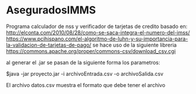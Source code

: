 # AseguradosIMMS
Programa calculador de nss y verificador de tarjetas de credito
basado en:
http://elconta.com/2010/08/28/como-se-saca-integra-el-numero-del-imss/
https://www.pcihispano.com/el-algoritmo-de-luhn-y-su-importancia-para-la-validacion-de-tarjetas-de-pago/
se hace uso de la siguiente libreria
https://commons.apache.org/proper/commons-csv/download_csv.cgi

al generar el .jar se pasan de la siguiente forma los parametros:

$java -jar proyecto.jar -i archivoEntrada.csv -o archivoSalida.csv

El archivo datos.csv muestra el formato que debe tener el archivo
